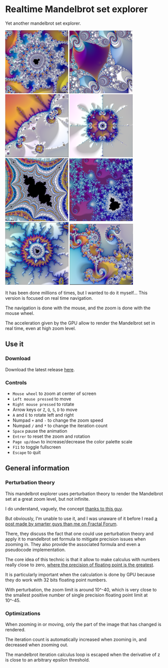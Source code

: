 
# Realtime Mandelbrot set explorer

Yet another mandelbrot set explorer.

![Cover](/assets/illustration_2.png)
![Cover](/assets/illustration_3.png)
![Cover](/assets/illustration_7.png)
![Cover](/assets/illustration.png)
![Cover](/assets/illustration_6.png)
![Cover](/assets/illustration_5.png)
![Cover](/assets/illustration_4.png)
![Cover](/assets/illustration_8.png)


It has been done millions of times, but I wanted to do it myself... This version is focused on real time navigation.

The navigation is done with the mouse, and the zoom is done with the mouse wheel.

The acceleration given by the GPU allow to render the Mandelbrot set in real time, even at high zoom level.

## Use it

### Download

Download the latest release [here](https://github.com/gcollombet/mandelbrot_rust_wgpu/releases/latest).

### Controls

- `Mouse wheel` to zoom at center of screen
- `Left mouse pressed` to move
- `Right mouse pressed` to rotate
- Arrow keys or `Z`, `Q`, `S`, `D` to move
- `A` and `E` to rotate left and right
- Numpad `+` and `-` to change the zoom speed
- Numpad `/` and `*` to change the iteration count
- `Space` pause the animation
- `Entrer` to reset the zoom and rotation
- `Page up/down` to increase/decrease the color palette scale
- `F11` to toggle fullscreen
- `Escape` to quit

## General information

### Perturbation theory

This mandelbrot explorer uses perturbation theory to render the Mandelbrot set at a great zoom level, but not infinite.

I do understand, vaguely, the concept [thanks to this guy](https://www.youtube.com/playlist?list=PL43B1963F261E6E47).

But obviously, I'm unable to use it, and I was unaware of it before 
I read [a post made by smarter guys than me on Fractal Forum](https://fractalforums.org/fractal-mathematics-and-new-theories/28/another-solution-to-perturbation-glitches/4360).

There, they discuss the fact that one could use perturbation theory and apply it to mandelbrot set formula 
to mitigate precision issues when zooming in. They also provide the associated formula and even a pseudocode implementation.

The core idea of this technic is that it allow to make calculus with numbers really close to zero, 
[where the precision of floating point is the greatest](https://randomascii.wordpress.com/2012/01/11/tricks-with-the-floating-point-format/). 

It is particularly important when the calculation is done by GPU because they do work with 32 bits floating point numbers.

With perturbation, the zoom limit is around 10^-40, which is very close to the smallest positive number of single precision floating point limit at 10^-45.

### Optimizations

When zooming in or moving, only the part of the image that has changed is rendered.

The iteration count is automatically increased when zooming in, and decreased when zooming out.

The mandelbrot iteration calculus loop is escaped when the derivative of z is close to an arbitrary epsilon threshold.
